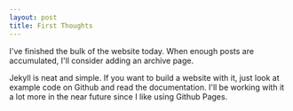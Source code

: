 ```yaml
---
layout: post
title: First Thoughts
---
```

I've finished the bulk of the website today. When enough posts are accumulated, I'll consider adding an archive page.

Jekyll is neat and simple. If you want to build a website with it, just look at example code on Github and read the documentation. I'll be working with it a lot more in the near future since I like using Github Pages.
